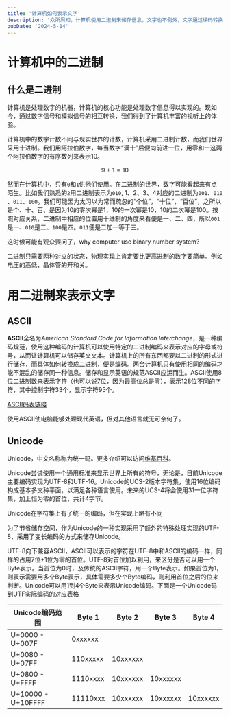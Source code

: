 ```yaml
---
title: '计算机如何表示文字'
description: '众所周知，计算机使用二进制来储存信息，文字也不例外，文字通过编码转换成二进制储存在计算机中。你是否经历过打开一个文件出来全都是乱码的时候，这便是编码惹得祸。'
pubDate: '2024-5-14'
---
```

# 计算机中的二进制
## 什么是二进制

计算机是处理数字的机器，计算机的核心功能是处理数字信息得以实现的。现如今，通过数字信号和模拟信号的相互转换，我们得到了计算机丰富的视听上的体验。

计算机中的数字计数不同与现实世界的计数，计算机采用二进制计数，而我们世界采用十进制。我们用阿拉伯数字，每当数字“满十”后便向前进一位，用零和一这两个阿拉伯数字的有序数列来表示10。

$$ 9 + 1 = 10 $$

然而在计算机中，只有`0`和`1`供他们使用。在二进制的世界，数字可能看起来有点陌生。比如我们熟悉的`2`用二进制表示为`010`, 1、2、3、4对应的二进制为`001`、`010` 、`011`、`100`。我们可能因为太习以为常而疏忽的“个位”，“十位”，“百位”，之所以是个、十、百、是因为10的零次幂是1，10的一次幂是10，10的二次幂是100。按照对应关系，二进制中相应的位置用十进制的角度来看便是一、二、四，所以`001`是一、`010`是二、`100`是四。`011`便是二加一等于三。

这时候可能有观众要问了，why computer use binary number system?

二进制只需要两种对立的状态，物理实现上肯定要比更高进制的数字要简单。例如电压的高低，晶体管的开和关。

# 用二进制来表示文字
## ASCII

**ASCII**全名为*American Standard Code for Information Interchange*，是一种编码规范，使用这种编码的计算机可以使用特定的二进制编码来表示对应的字母或符号，从而让计算机可以储存英文文本。计算机上的所有东西都要以二进制的形式进行储存，而具体如何转换成二进制，便是编码。两台计算机只有使用相同的编码才能不混乱的储存同一种信息。储存和显示英语的规范ASCII应运而生。ASCII使用8位二进制数来表示字符（也可以说7位，因为最高位总是零），表示128位不同的字符，其中控制字符33个，显示字符95个。

[ASCII码表链接](https://www.asciitable.com/)

使用ASCII使电脑能够处理现代英语，但对其他语言就无可奈何了。

## Unicode

Unicode，中文名称称为统一码。更多介绍可以访问[维基百科](https://zh.wikipedia.org/wiki/Unicode)。

Unicode尝试使用一个通用标准来显示世界上所有的符号，无论是，目前Unicode主要编码实现为UTF-8和UTF-16。Unicode的UCS-2版本字符集，使用16位编码构成基本多文种平面，以满足各种语言使用。未来的UCS-4将会使用31一位字符集，加上恒为零的首位，共计4字节。

Unicode在字符集上有了统一的编码，但在实现上略有不同

为了节省储存空间，作为Unicode的一种实现采用了额外的特殊处理实现的UTF-8，采用了变长编码的方式来储存Unicode。

UTF-8向下兼容ASCII，ASCII可以表示的字符在UTF-8中和ASCII的编码一样，同样的占用7位+1位为零的首位。UTF-8对首位加以利用，来区分是否可以用一个Byte表示。当首位为0时，及传统的ASCII字符，用一个Byte表示。如果首位为1，则表示需要用多个Byte表示，具体需要多少个Byte编码，则利用首位之后的位来判断。Unicode可以用1到4个Byte来表示Unicode编码。下面是一个Unicode码到UTF实际编码的对应表格

| Unicode编码范围 | Byte 1 | Byte 2 | Byte 3 | Byte 4|
| --- | --- | --- | --- | --- |
| U+0000 - U+007F | 0xxxxxx|
| U+0080 - U+07FF | 110xxxxx | 10xxxxxx | 
| U+0800 - U+FFFF| 1110xxxx | 10xxxxxx | 10xxxxxx
| U+10000 - U+10FFFF | 11110xxx | 10xxxxxx | 10xxxxxx | 10xxxxxx